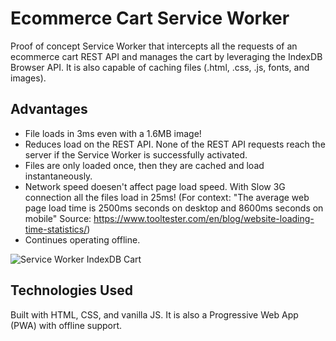 # Ecommerce Cart Service Worker

Proof of concept Service Worker that intercepts all the requests of an ecommerce cart REST API and manages the cart by leveraging the IndexDB Browser API. It is also capable of caching files (.html, .css, .js, fonts, and images).

## Advantages

- File loads in 3ms even with a 1.6MB image!
- Reduces load on the REST API. None of the REST API requests reach the server if the Service Worker is successfully activated.
- Files are only loaded once, then they are cached and load instantaneously.
- Network speed doesen't affect page load speed. With Slow 3G connection all the files load in 25ms!
  (For context: "The average web page load time is 2500ms seconds on desktop and 8600ms seconds on mobile" Source: https://www.tooltester.com/en/blog/website-loading-time-statistics/)
- Continues operating offline.

![Service Worker IndexDB Cart](https://github.com/adriablancafort/indexdb-sw-cart/assets/76774853/569579ca-a588-4560-8820-933a15bfe59b)

## Technologies Used

Built with HTML, CSS, and vanilla JS. It is also a Progressive Web App (PWA) with offline support.

